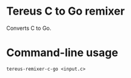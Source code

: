 # Tereus C to Go remixer
Converts C to Go.

# Command-line usage
```shell
tereus-remixer-c-go <input.c>
```
